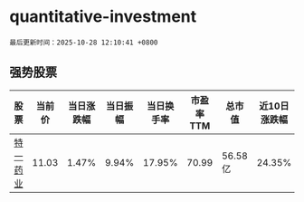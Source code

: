 # quantitative-investment

`最后更新时间：2025-10-28 12:10:41 +0800`

## 强势股票

|股票|当前价|当日涨跌幅|当日振幅|当日换手率|市盈率TTM|总市值|近10日涨跌幅|
|----|----|----|----|----|----|----|----|
|[特一药业](https://xueqiu.com/S/SZ002728)|11.03|1.47%|9.94%|17.95%|70.99|56.58亿|24.35%|
